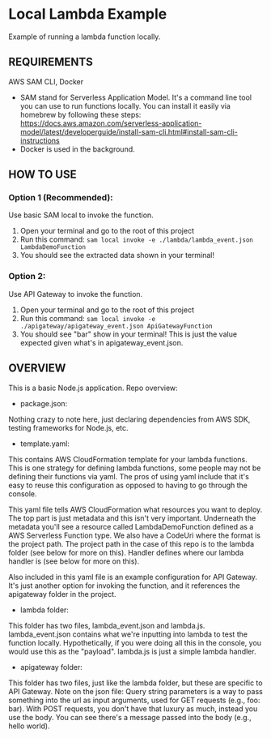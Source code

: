 # Local Lambda Example
Example of running a lambda function locally.

## REQUIREMENTS

AWS SAM CLI, Docker
- SAM stand for Serverless Application Model. It's a command line tool you can use to run functions locally. You can install it easily via homebrew by following these steps: https://docs.aws.amazon.com/serverless-application-model/latest/developerguide/install-sam-cli.html#install-sam-cli-instructions
- Docker is used in the background.

## HOW TO USE

### Option 1 (Recommended): 
Use basic SAM local to invoke the function.

1. Open your terminal and go to the root of this project
2. Run this command: `sam local invoke -e ./lambda/lambda_event.json LambdaDemoFunction`
3. You should see the extracted data shown in your terminal!

### Option 2: 
Use API Gateway to invoke the function.

1. Open your terminal and go to the root of this project
2. Run this command: `sam local invoke -e ./apigateway/apigateway_event.json ApiGatewayFunction`
3. You should see "bar" show in your terminal! This is just the value expected given what's in apigateway_event.json.

## OVERVIEW

This is a basic Node.js application. Repo overview:

- package.json: 

Nothing crazy to note here, just declaring dependencies from AWS SDK, testing frameworks for Node.js, etc.

- template.yaml: 

This contains AWS CloudFormation template for your lambda functions. This is one strategy for defining lambda functions, some people may not be defining their functions via yaml. The pros of using yaml include that it's easy to reuse this configuration as opposed to having to go through the console. 

This yaml file tells AWS CloudFormation what resources you want to deploy. The top part is just metadata and this isn't very important. Underneath the metadata you'll see a resource called LambdaDemoFunction defined as a AWS Serverless Function type. We also have a CodeUri where the format is the project path. The project path in the case of this repo is to the lambda folder (see below for more on this). Handler defines where our lambda handler is (see below for more on this).

Also included in this yaml file is an example configuration for API Gateway. It's just another option for invoking the function, and it references the apigateway folder in the project.

- lambda folder: 

This folder has two files, lambda_event.json and lambda.js. lambda_event.json contains what we're inputting into lambda to test the function locally. Hypothetically, if you were doing all this in the console, you would use this as the "payload". lambda.js is just a simple lambda handler.

- apigateway folder:

This folder has two files, just like the lambda folder, but these are specific to API Gateway. Note on the json file: Query string parameters is a way to pass something into the url as input arguments, used for GET requests (e.g., foo: bar). With POST requests, you don't have that luxury as much, instead you use the body. You can see there's a message passed into the body (e.g., hello world).
